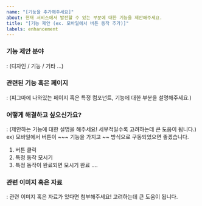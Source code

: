 ```yaml
---
name: "[기능을 추가해주세요]"
about: 현재 서비스에서 발전할 수 있는 부분에 대한 기능을 제안해주세요.
title: "[기능 제안 (ex. 모바일에서 버튼 동작 추가)]"
labels: enhancement
---
```


### 기능 제안 분야

: (디자인 / 기능 / 기타 ...)

### 관련된 기능 혹은 페이지

: (피그마에 나와있는 페이지 혹은 특정 컴포넌트, 기능에 대한 부분을 설명해주세요.)

### 어떻게 해결하고 싶으신가요?

: (제안하는 기능에 대한 설명을 해주세요! 세부적일수록 고려하는데 큰 도움이 됩니다.)
ex) 모바일에서 버튼이 ~~~ 기능을 가지고 ~~ 방식으로 구동되었으면 좋겠습니다.

1. 버튼 클릭
2. 특정 동작 모시기
3. 특정 동작이 완료되면 모시기 완료
   ....

### 관련 이미지 혹은 자료

: 관련 이미지 혹은 자료가 있다면 첨부해주세요! 고려하는데 큰 도움이 됩니다.
